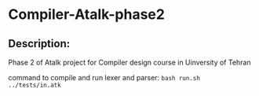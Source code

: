 # Compiler-Atalk-phase2

## Description:

Phase 2 of Atalk project for Compiler design course in Uinversity of Tehran

command to compile and run lexer and parser:
```bash run.sh ../tests/in.atk```

